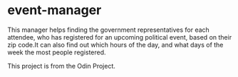 # event-manager

This manager helps finding the government representatives for each attendee, who has registered for an upcoming political event, based on their zip code.It can also find out which hours of the day, and what days of the week the most people registered.

This project is from the Odin Project.
